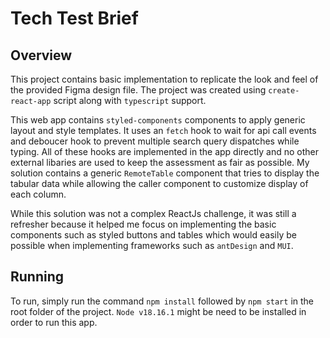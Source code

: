 # Tech Test Brief

## Overview

This project contains basic implementation to replicate the look and feel of the provided Figma design file. The project was created using `create-react-app` script along with `typescript` support. 

This web app contains `styled-components` components to apply generic layout and style templates. It uses an `fetch` hook to wait for api call events and deboucer hook to prevent multiple search query dispatches while typing. All of these hooks are implemented in the app directly and no other external libaries are used to keep the assessment as fair as possible. My solution contains a generic `RemoteTable` component that tries to display the tabular data while allowing the caller component to customize display of each column.

While this solution was not a complex ReactJs challenge, it was still a refresher because it helped me focus on implementing the basic components such as styled buttons and tables which would easily be possible when implementing frameworks such as `antDesign` and `MUI`.

## Running

To run, simply run the command `npm install` followed by `npm start` in the root folder of the project. `Node v18.16.1` might be need to be installed in order to run this app.
